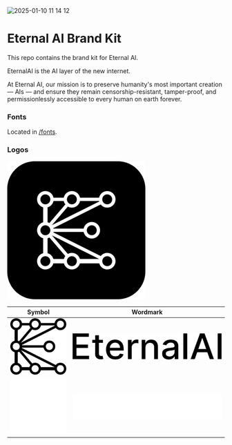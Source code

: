 ![2025-01-10 11 14 12](https://github.com/user-attachments/assets/d3acc962-53bb-49fa-85e8-ea8097aa79e5)


# Eternal AI Brand Kit

This repo contains the brand kit for Eternal AI.

EternalAI is the AI layer of the new internet.

At Eternal AI, our mission is to preserve humanity's most important creation — AIs — and ensure they remain censorship-resistant, tamper-proof, and permissionlessly accessible to every human on earth forever.

### Fonts

Located in [/fonts](fonts/).

### Logos

![Logo](logo/logo-black.svg)

| Symbol                                  | Wordmark                                        |
| --------------------------------------- | ----------------------------------------------- |
| ![SymbolBlack](symbol/symbol-black.svg) | ![WordmarkBlack](text-logo/text-logo-black.svg) |
| ![SymbolWhite](symbol/symbol-white.svg) | ![WordmarkWhite](text-logo/text-logo-white.svg) |
